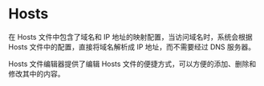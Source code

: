 # Hosts

在 Hosts 文件中包含了域名和 IP 地址的映射配置，当访问域名时，系统会根据 Hosts 文件中的配置，直接将域名解析成 IP 地址，而不需要经过 DNS 服务器。

Hosts 文件编辑器提供了编辑 Hosts 文件的便捷方式，可以方便的添加、删除和修改其中的内容。
